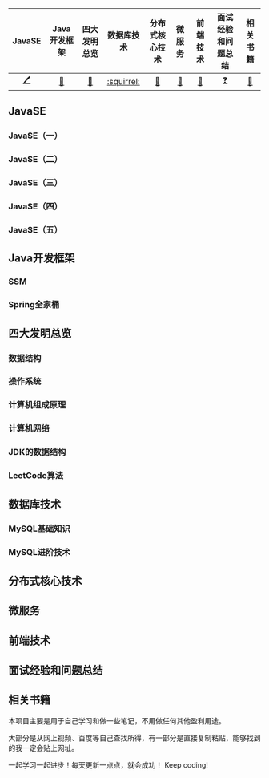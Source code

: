 
| JavaSE | Java开发框架 | 四大发明总览 | 数据库技术 | 分布式核心技术 | 微服务| 前端技术| 面试经验和问题总结| 相关书籍 |
|:---:|:---:|:---:|:---:|:---:|:---:|:---:|:---:|:---:|
|[:pen:](#JavaSE)|[:panda_face:](#Java开发框架)|[:book:](#四大发明总览)|[:squirrel:](#数据库技术)|[:person_fencing:](#分布式核心技术)|[:satellite:](#微服务)|[:iphone:](#前端技术)|[:question:](#面试经验和问题总结)|[:link: ](#相关书籍)|

## JavaSE

### JavaSE（一）
### JavaSE（二）
### JavaSE（三）
### JavaSE（四）
### JavaSE（五）




## Java开发框架

### SSM
### Spring全家桶

## 四大发明总览
### 数据结构
### 操作系统
### 计算机组成原理
### 计算机网络
### JDK的数据结构
### LeetCode算法

## 数据库技术
### MySQL基础知识
### MySQL进阶技术

## 分布式核心技术


## 微服务
## 前端技术
## 面试经验和问题总结
## 相关书籍
本项目主要是用于自己学习和做一些笔记，不用做任何其他盈利用途。

大部分是从网上视频、百度等自己查找所得，有一部分是直接复制粘贴，能够找到的我一定会贴上网址。

一起学习一起进步！每天更新一点点，就会成功！ Keep coding!